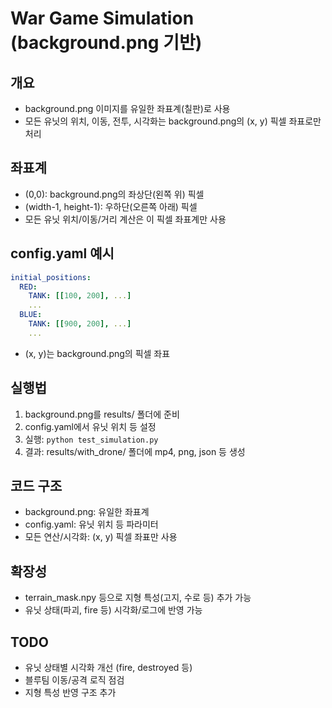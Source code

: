 # War Game Simulation (background.png 기반)

## 개요
- background.png 이미지를 유일한 좌표계(칠판)로 사용
- 모든 유닛의 위치, 이동, 전투, 시각화는 background.png의 (x, y) 픽셀 좌표로만 처리

## 좌표계
- (0,0): background.png의 좌상단(왼쪽 위) 픽셀
- (width-1, height-1): 우하단(오른쪽 아래) 픽셀
- 모든 유닛 위치/이동/거리 계산은 이 픽셀 좌표계만 사용

## config.yaml 예시
```yaml
initial_positions:
  RED:
    TANK: [[100, 200], ...]
    ...
  BLUE:
    TANK: [[900, 200], ...]
    ...
```
- (x, y)는 background.png의 픽셀 좌표

## 실행법
1. background.png를 results/ 폴더에 준비
2. config.yaml에서 유닛 위치 등 설정
3. 실행: `python test_simulation.py`
4. 결과: results/with_drone/ 폴더에 mp4, png, json 등 생성

## 코드 구조
- background.png: 유일한 좌표계
- config.yaml: 유닛 위치 등 파라미터
- 모든 연산/시각화: (x, y) 픽셀 좌표만 사용

## 확장성
- terrain_mask.npy 등으로 지형 특성(고지, 수로 등) 추가 가능
- 유닛 상태(파괴, fire 등) 시각화/로그에 반영 가능

## TODO
- 유닛 상태별 시각화 개선 (fire, destroyed 등)
- 블루팀 이동/공격 로직 점검
- 지형 특성 반영 구조 추가